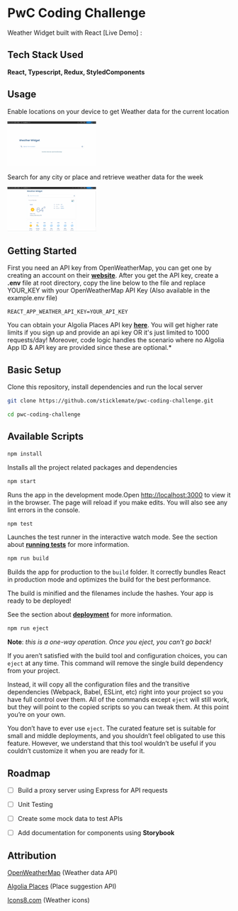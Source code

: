 # PwC Coding Challenge

Weather Widget built with React
[Live Demo] :

## Tech Stack Used

**React, Typescript, Redux, StyledComponents**

## Usage

Enable locations on your device to get Weather data for the current location

<img alt="weather for current location" src="https://github.com/sticklemate/pwc-coding-challenge/blob/main/docs/gif/location_current.gif?raw=true" width="200" height="100" />

Search for any city or place and retrieve weather data for the week

<img alt="search weather location" src="https://github.com/sticklemate/pwc-coding-challenge/blob/main/docs/gif/location_search.gif?raw=true" width="200" height="100" />


## Getting Started

First you need an API key from OpenWeatherMap, you can get one by creating an account on their **[website](https://openweathermap.org/)**.
After you get the API key, create a **.env** file at root directory, copy the line below to the file and replace YOUR_KEY with your OpenWeatherMap API Key (Also available in the example.env file)

```
REACT_APP_WEATHER_API_KEY=YOUR_API_KEY
```

You can obtain your Algolia Places API key **[here](https://community.algolia.com/places/pricing.html)**. You will get higher rate limits if you sign up and provide an api key OR it's just limited to 1000 requests/day! Moreover, code logic handles the scenario where no Algolia App ID & API key are provided since these are optional.*

## Basic Setup
Clone this repository, install dependencies and run the local server

```bash
git clone https://github.com/sticklemate/pwc-coding-challenge.git
```

```bash
cd pwc-coding-challenge
```

## Available Scripts
```bash
npm install
```
Installs all the project related packages and dependencies
```bash
npm start
```
Runs the app in the development mode.Open [http://localhost:3000](http://localhost:3000/) to view it in the browser. The page will reload if you make edits. You will also see any lint errors in the console.

```bash
npm test
```
Launches the test runner in the interactive watch mode. See the section about [**running tests**](https://facebook.github.io/create-react-app/docs/running-tests) for more information.

```bash
npm run build
```
Builds the app for production to the `build` folder. It correctly bundles React in production mode and optimizes the build for the best performance.

The build is minified and the filenames include the hashes. Your app is ready to be deployed!

See the section about [**deployment**](https://facebook.github.io/create-react-app/docs/deployment) for more information.

```bash
npm run eject
```
**Note**: _this is a one-way operation. Once you eject, you can’t go back!_

If you aren’t satisfied with the build tool and configuration choices, you can `eject` at any time. This command will remove the single build dependency from your project.

Instead, it will copy all the configuration files and the transitive dependencies (Webpack, Babel, ESLint, etc) right into your project so you have full control over them. All of the commands except `eject` will still work, but they will point to the copied scripts so you can tweak them. At this point you’re on your own.

You don’t have to ever use `eject`. The curated feature set is suitable for small and middle deployments, and you shouldn’t feel obligated to use this feature. However, we understand that this tool wouldn’t be useful if you couldn’t customize it when you are ready for it.


## Roadmap

- [ ] Build a proxy server using Express for API requests

- [ ] Unit Testing

- [ ] Create some mock data to test APIs

- [ ] Add documentation for components using **Storybook**


## Attribution

[OpenWeatherMap](https://openweathermap.org/ 'OpenWeatherMap') (Weather data API)

[Algolia Places](https://community.algolia.com/places/ 'Algolia Places') (Place suggestion API)

[Icons8.com](https://www.icons8.com 'Icons8.com') (Weather icons)

